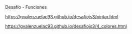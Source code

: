Desafío - Funciones

https://gvalenzuelac93.github.io/desafiojs3/pintar.html

https://gvalenzuelac93.github.io/desafiojs3/4_colores.html
